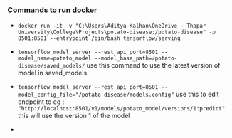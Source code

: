 ### Commands to run docker 
- `docker run -it -v "C:\Users\Aditya Kalhan\OneDrive - Thapar University\College\Projects\potato-disease:/potato-disease" -p 8501:8501 --entrypoint /bin/bash tensorflow/serving`

- `tensorflow_model_server --rest_api_port=8501 --model_name=potato_model --model_base_path=/potato-disease/saved_models/` use this command to use the latest version of model in saved_models

- `tensorflow_model_server --rest_api_port=8501 --model_config_file="/potato-disease/models.config"` use this to edit endpoint to eg : ` "http://localhost:8501/v1/models/potato_model/versions/1:predict" ` this will use the version 1 of the model
- 

